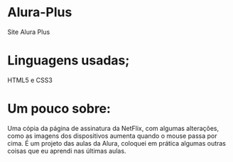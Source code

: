 # Alura-Plus
Site Alura Plus 

# Linguagens usadas;
HTML5 e CSS3 

# Um pouco sobre:
Uma cópia da página de assinatura da NetFlix, com algumas alterações, como as imagens dos dispositivos aumenta quando o mouse passa por cima. 
É um projeto das aulas da Alura, coloquei em prática algumas outras coisas que eu aprendi nas últimas aulas.

